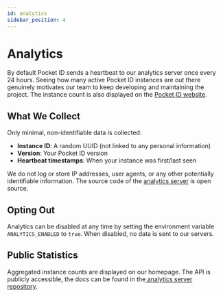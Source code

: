 ```yaml
---
id: analytics
sidebar_position: 4
---
```


# Analytics

By default Pocket ID sends a heartbeat to our analytics server once every 24 hours. Seeing how many active Pocket ID instances are out there genuinely motivates our team to keep developing and maintaining the project. The instance count is also displayed on the [Pocket ID website](https://pocket-id.org).

## What We Collect

Only minimal, non-identifiable data is collected:

- **Instance ID**: A random UUID (not linked to any personal information)
- **Version**: Your Pocket ID version
- **Heartbeat timestamps**: When your instance was first/last seen

We do not log or store IP addresses, user agents, or any other potentially identifiable information. The source code of the [analytics server](https://github.com/pocket-id/analytics) is open source.

## Opting Out

Analytics can be disabled at any time by setting the environment variable `ANALYTICS_ENABLED` to `true`. When disabled, no data is sent to our servers.

## Public Statistics

Aggregated instance counts are displayed on our homepage. The API is publicly accessible, the docs can be found in the[ analytics server repository](https://github.com/pocket-id/analytics).
